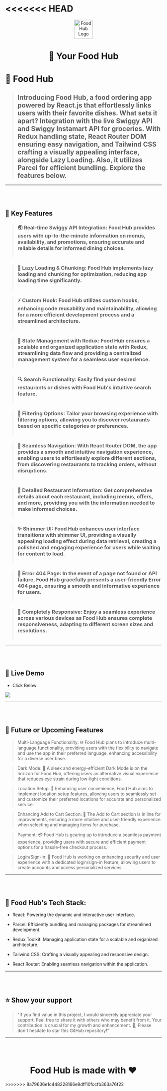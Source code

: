 <<<<<<< HEAD
=======
<div align="center">
  <img src="https://brand.foodhub.com/images/png/logo_vertical_new.png" width="60px" alt="Food Hub Logo">
  <h1><b>🚀 Your Food Hub</b></h1>
</div>




<!-- PROJECT DESCRIPTION -->

# 💖 Food Hub 

> ## Introducing Food Hub, a food ordering app powered by React.js that effortlessly links users with their favorite dishes. What sets it apart? Integration with the live Swiggy API and Swiggy Instamart API for groceries. With Redux handling state, React Router DOM ensuring easy navigation, and Tailwind CSS crafting a visually appealing interface, alongside Lazy Loading. Also, it utilizes Parcel for efficient bundling. Explore the features below.



---
<!-- Features -->
<br></br>
 ## 🎯 Key Features 

> ### 🌏 Real-time Swiggy API Integration: Food Hub provides users with up-to-the-minute information on menus, availability, and promotions, ensuring accurate and reliable details for informed dining choices.<br></br>

> ### 🚀 Lazy Loading & Chunking: Food Hub implements lazy loading and chunking for optimization, reducing app loading time significantly.<br></br>

> ### ⚡ Custom Hook: Food Hub utilizes custom hooks, enhancing code reusability and maintainability, allowing for a more efficient development process and a streamlined architecture.<br></br>

> ### 🔐 State Management with Redux: Food Hub ensures a scalable and organized application state with Redux, streamlining data flow and providing a centralized management system for a seamless user experience.<br></br>

> ### 🔍 Search Functionality: Easily find your desired restaurants or dishes with Food Hub's intuitive search feature.<br></br>

> ### 🎯 Filtering Options: Tailor your browsing experience with filtering options, allowing you to discover restaurants based on specific categories or preferences.<br></br>

> ### 📌 Seamless Navigation: With React Router DOM, the app provides a smooth and intuitive navigation experience, enabling users to effortlessly explore different sections, from discovering restaurants to tracking orders, without disruptions.<br></br>

> ### 📜 Detailed Restaurant Information: Get comprehensive details about each restaurant, including menus, offers, and more, providing you with the information needed to make informed choices.<br></br>

> ### ✨ Shimmer UI: Food Hub enhances user interface transitions with shimmer UI, providing a visually appealing loading effect during data retrieval, creating a polished and engaging experience for users while waiting for content to load.<br></br>

> ### 🚧 Error 404 Page: In the event of a page not found or API failure, Food Hub gracefully presents a user-friendly Error 404 page, ensuring a smooth and informative experience for users.<br></br>

> ### 📱 Completely Responsive: Enjoy a seamless experience across various devices as Food Hub ensures complete responsiveness, adapting to different screen sizes and resolutions.<br></br>

---
<br></br>
## 🚀 Live Demo 

- Click Below

 <a href="https://food-hub-beta.vercel.app/" target="_blank">
<img src="https://img.shields.io/badge/Vercel-000000?style=for-the-badge&logo=vercel&logoColor=white">
</a>

---
<br></br>
## 🎯 Future or Upcoming Features
> Multi-Language Functionality: 🌐 Food Hub plans to introduce multi-language functionality, providing users with the flexibility to navigate and use the app in their preferred language, enhancing accessibility for a diverse user base.

> Dark Mode: 🌙 A sleek and energy-efficient Dark Mode is on the horizon for Food Hub, offering users an alternative visual experience that reduces eye strain during low-light conditions.

> Location Setup: 📍 Enhancing user convenience, Food Hub aims to implement location setup features, allowing users to seamlessly set and customize their preferred locations for accurate and personalized service.

> Enhancing Add to Cart Section: 🛒 The Add to Cart section is in line for improvements, ensuring a more intuitive and user-friendly experience when selecting and managing items for purchase.

> Payment: 💳 Food Hub is gearing up to introduce a seamless payment experience, providing users with secure and efficient payment options for a hassle-free checkout process.

> Login/Sign-in: 🔐 Food Hub is working on enhancing security and user experience with a dedicated login/sign-in feature, allowing users to create accounts and access personalized services.

---
<br></br>
 ## 🔧 Food Hub's Tech Stack:

- React: Powering the dynamic and interactive user interface.

- Parcel: Efficiently bundling and managing packages for streamlined development.

- Redux Toolkit: Managing application state for a scalable and organized architecture.

- Tailwind CSS: Crafting a visually appealing and responsive design.

- React Router: Enabling seamless navigation within the application.


---
<br></br>
## ⭐️ Show your support 

> "If you find value in this project, I would sincerely appreciate your support. Feel free to share it with others who may benefit from it. Your contribution is crucial for my growth and enhancement. 🚀, Please don't hesitate to star this GitHub repository!"

---

<br></br>

<div align="center"><h1>Food Hub is made with ❤️</h1> </div>
>>>>>>> 8a79636e1c448228166e9dff10fccfb363a76f22
